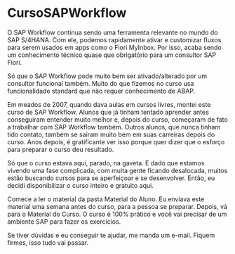 # CursoSAPWorkflow
O SAP Workflow continua sendo uma ferramenta relevante no mundo do SAP S/4HANA. Com ele, podemos rapidamente ativar e customizar fluxos para serem usados em apps como o Fiori MyInbox. Por isso, acaba sendo um conhecimento técnico quase que obrigatório para um consultor SAP Fiori.

Só que o SAP Workflow pode muito bem ser ativado/alterado por um consultor funcional também. Muito do que fizemos no curso usa funcionalidade standard que não requer conhecimento de ABAP.

Em meados de 2007, quando dava aulas em cursos livres, montei este curso de SAP Workflow. Alunos que já tinham tentado aprender antes conseguiram entender muito melhor e, depois do curso, começaram de fato a trabalhar com SAP Workflow também. Outros alunos, que nunca tinham tido contato, também se saíram muito bem em suas carreiras depois do curso. Anos depois, é gratificante ver isso porque quer dizer que o esforço para preparar o curso deu resultado.

Só que o curso estava aqui, parado, na gaveta. E dado que estamos vivendo uma fase complicada, com muita gente ficando desalocada, muitos estão buscando cursos para se aperfeiçoar e se desenvolver. Então, eu decidi disponibilizar o curso inteiro e gratuito aqui.

Comece a ler o material da pasta Material do Aluno. Eu enviava este material uma semana antes do curso, para a pessoa se preparar. Depois, vá para o Material do Curso. O curso é 100% prático e você vai precisar de um ambiente SAP para fazer os exercícios.

Se tiver dúvidas e eu conseguir te ajudar, me manda um e-mail. Fiquem firmes, isso tudo vai passar.
